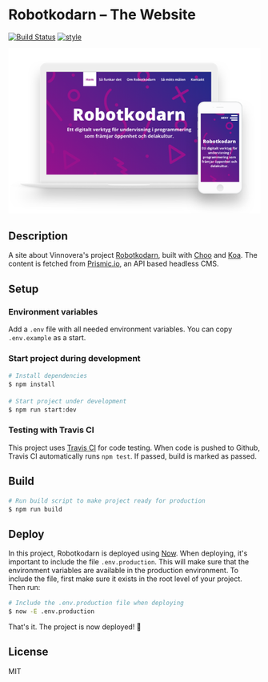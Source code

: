 # Robotkodarn – The Website

[![Build Status](https://travis-ci.org/Vinnovera/robotkodarn_about.svg?branch=master)](https://travis-ci.org/Vinnovera/robotkodarn_about) [![style](https://img.shields.io/badge/code%20style-standard-brightgreen.svg)](https://github.com/Vinnovera/robotkodarn_about)

![The website on different devices](https://github.com/Vinnovera/robotkodarn_about/blob/master/README-cover.png "Screenshots of the website")

## Description
A site about Vinnovera's project [Robotkodarn](https://github.com/Vinnovera/robotkodarn), built with [Choo](https://github.com/choojs/) and [Koa](https://github.com/koajs/koa). The content is fetched from [Prismic.io](https://prismic.io), an API based headless CMS.

## Setup

### Environment variables

Add a `.env` file with all needed environment variables.
You can copy `.env.example` as a start.


### Start project during development

```bash
# Install dependencies
$ npm install

# Start project under development
$ npm run start:dev

```

### Testing with Travis CI

This project uses [Travis CI](https://travis-ci.org/) for code testing. When code is pushed to Github, Travis CI automatically runs `npm test`. If passed, build is marked as passed.

## Build
```bash
# Run build script to make project ready for production
$ npm run build

```

## Deploy
In this project, Robotkodarn is deployed using [Now](https://zeit.co/now). When deploying, it's important to include the file  `.env.production`. This will make sure that the environment variables are available in the production environment. To include the file, first make sure it exists in the root level of your project. Then run:

```bash
# Include the .env.production file when deploying
$ now -E .env.production
```

That's it. The project is now deployed! 🎉

## License
MIT
